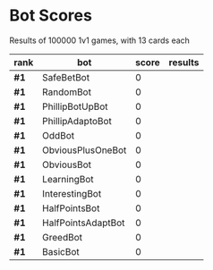 # Bot Scores
Results of 100000 1v1 games, with 13 cards each

|rank|bot|score|results|
|-----|-----|-----|-----|
|**#1**|SafeBetBot|0||
|**#1**|RandomBot|0||
|**#1**|PhillipBotUpBot|0||
|**#1**|PhillipAdaptoBot|0||
|**#1**|OddBot|0||
|**#1**|ObviousPlusOneBot|0||
|**#1**|ObviousBot|0||
|**#1**|LearningBot|0||
|**#1**|InterestingBot|0||
|**#1**|HalfPointsBot|0||
|**#1**|HalfPointsAdaptBot|0||
|**#1**|GreedBot|0||
|**#1**|BasicBot|0||
